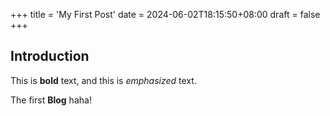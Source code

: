 +++
title = 'My First Post'
date = 2024-06-02T18:15:50+08:00
draft = false
+++

## Introduction

This is **bold** text, and this is *emphasized* text.

The first **Blog** haha!

